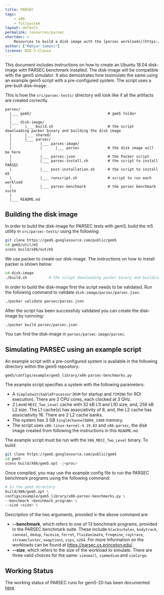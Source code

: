 ```yaml
---
title: PARSEC
tags:
    - x86
    - fullsystem
layout: default
permalink: resources/parsec
shortdoc: >
    Resources to build a disk image with the [parsec workloads](https://parsec.cs.princeton.edu/).
author: ["Mahyar Samani"]
license: BSD-3-Clause
---
```


This document includes instructions on how to create an Ubuntu 18.04 disk-image with PARSEC benchmark installed. The disk-image will be compatible with the gem5 simulator. It also demostrates how tosimulate the same using an example gem5 script with a pre-configured system. The script uses a pre-built disk-image.

This is how the `src/parsec-tests/` directory will look like if all the artifacts are created correctly.

```
parsec/
  |___ gem5/                                   # gem5 folder
  |
  |___ disk-image/
  |      |___ build.sh                         # the script downloading packer binary and building the disk image
  |      |___ shared/
  |      |___ parsec/
  |             |___ parsec-image/
  |             |      |___ parsec             # the disk image will be here
  |             |___ parsec.json               # the Packer script
  |             |___ parsec-install.sh         # the script to install PARSEC
  |             |___ post-installation.sh      # the script to install m5
  |             |___ runscript.sh              # script to run each workload
  |             |___ parsec-benchmark          # the parsec benchmark suite
  |
  |___ README.md
```
## Building the disk image

In order to build the disk-image for PARSEC tests with gem5, build the m5 utility in `src/parsec-tests/` using the following:

```sh
git clone https://gem5.googlesource.com/public/gem5
cd gem5/util/m5
scons build/x86/out/m5
```

We use packer to create our disk-image. The instructions on how to install packer is shown below:

```sh
cd disk-image
./build.sh          # the script downloading packer binary and building the disk image
```

In order to build the disk-image first the script needs to be validated. Run the following command to validate `disk-image/parsec/parsec.json`.

```sh
./packer validate parsec/parsec.json
```

After the script has been successfuly validated you can create the disk-image by runnning:

```sh
./packer build parsec/parsec.json
```

You can find the disk-image in `parsec/parsec-image/parsec`.

## Simulating PARSEC using an example script

An example script with a pre-configured system is available in the following directory within the gem5 repository:

```
gem5/configs/example/gem5_library/x86-parsec-benchmarks.py
```

The example script specifies a system with the following parameters:

* A `SimpleSwitchableProcessor` (`KVM` for startup and `TIMING` for ROI execution). There are 2 CPU cores, each clocked at 3 GHz.
* 2 Level `MESI_Two_Level` cache with 32 kB L1I and L1D size, and, 256 kB L2 size. The L1 cache(s) has associativity of 8, and, the L2 cache has associativity 16. There are 2 L2 cache banks.
* The system has 3 GB `SingleChannelDDR4_2400` memory.
* The script uses `x86-linux-kernel-4.19.83` and `x86-parsec`, the disk image created from following the instructions in this `README.md`.

The example script must be run with the `X86_MESI_Two_Level` binary. To build:

```sh
git clone https://gem5.googlesource.com/public/gem5
cd gem5
scons build/X86/gem5.opt -j<proc>
```
Once compiled, you may use the example config file to run the PARSEC benchmark programs using the following command:

```sh
# In the gem5 directory
build/X86/gem5.opt \
configs/example/gem5_library/x86-parsec-benchmarks.py \
--benchmark <benchmark_program> \
--size <size> \
```

Description of the two arguments, provided in the above command are:
* **--benchmark**, which refers to one of 13 benchmark programs, provided in the PARSEC benchmark suite. These include `blackscholes`, `bodytrack`, `canneal`, `dedup`, `facesim`, `ferret`, `fluidanimate`, `freqmine`, `raytrace`, `streamcluster`, `swaptions`, `vips`, `x264`. For more information on the workloads can be found at <https://parsec.cs.princeton.edu/>.
* **--size**, which refers to the size of the workload to simulate. There are three valid choices for the same: `simsmall`, `simmedium` and `simlarge`.

## Working Status

The working status of PARSEC runs for gem5-20 has been documented [here](https://www.gem5.org/documentation/benchmark_status/gem5-20#parsec-tests).
